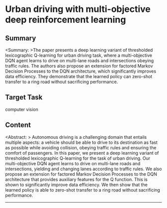 # Urban driving with multi-objective deep reinforcement learning

## Summary

<Summary: >The paper presents a deep learning variant of thresholded lexicographic Q-learning for urban driving task, where a multi-objective DQN agent learns to drive on multi-lane roads and intersections obeying traffic rules. The authors also propose an extension for factored Markov Decision Processes to the DQN architecture, which significantly improves data efficiency. They demonstrate that the learned policy can zero-shot transfer to a ring road without sacrificing performance.


## Target Task

computer vision

## Content

<Abstract: > Autonomous driving is a challenging domain that entails multiple aspects: a vehicle should be able to drive to its destination as fast as possible while avoiding collision, obeying traffic rules and ensuring the comfort of passengers. In this paper, we present a deep learning variant of thresholded lexicographic Q-learning for the task of urban driving. Our multi-objective DQN agent learns to drive on multi-lane roads and intersections, yielding and changing lanes according to traffic rules. We also propose an extension for factored Markov Decision Processes to the DQN architecture that provides auxiliary features for the Q function. This is shown to significantly improve data efficiency. We then show that the learned policy is able to zero-shot transfer to a ring road without sacrificing performance.



---

